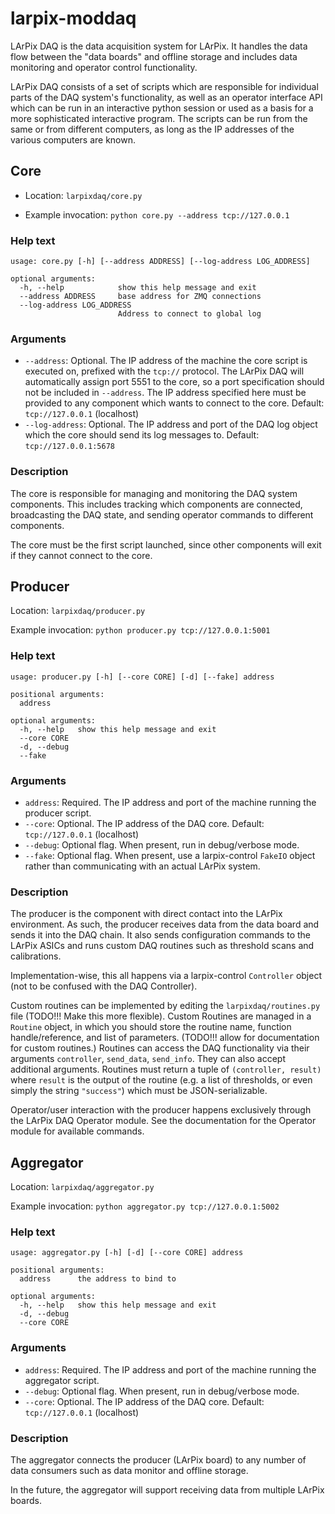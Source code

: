# larpix-moddaq

LArPix DAQ is the data acquisition system for LArPix. It handles the
data flow between the "data boards" and offline storage and includes
data monitoring and operator control functionality.

LArPix DAQ consists of a set of scripts which are responsible for
individual parts of the DAQ system's functionality, as well as an
operator interface API which can be run in an interactive python session
or used as a basis for a more sophisticated interactive program. The
scripts can be run from the same or from different computers, as long as
the IP addresses of the various computers are known.

## Core

- Location: ``larpixdaq/core.py``

- Example invocation: ``python core.py --address tcp://127.0.0.1``

### Help text

```
usage: core.py [-h] [--address ADDRESS] [--log-address LOG_ADDRESS]

optional arguments:
  -h, --help            show this help message and exit
  --address ADDRESS     base address for ZMQ connections
  --log-address LOG_ADDRESS
                        Address to connect to global log
```

### Arguments

- ``--address``: Optional. The IP address of the machine the core
  script is executed on, prefixed with the ``tcp://`` protocol. The
  LArPix DAQ will automatically assign port 5551 to the core, so a port
  specification should not be included in ``--address``. The IP address
  specified here must be provided to any component which wants to connect
  to the core. Default: ``tcp://127.0.0.1`` (localhost)
- ``--log-address``: Optional. The IP address and port of the DAQ
  log object which the core should send its log messages to. Default:
  ``tcp://127.0.0.1:5678``

### Description

The core is responsible for managing and monitoring the DAQ system
components. This includes tracking which components are connected,
broadcasting the DAQ state, and sending operator commands to different
components.

The core must be the first script launched, since other components will
exit if they cannot connect to the core.

## Producer

Location: ``larpixdaq/producer.py``

Example invocation: ``python producer.py tcp://127.0.0.1:5001``

### Help text

```
usage: producer.py [-h] [--core CORE] [-d] [--fake] address

positional arguments:
  address

optional arguments:
  -h, --help   show this help message and exit
  --core CORE
  -d, --debug
  --fake
```

### Arguments

- ``address``: Required. The IP address and port of the machine running
  the producer script.
- ``--core``: Optional. The IP address of the DAQ core. Default:
  ``tcp://127.0.0.1`` (localhost)
- ``--debug``: Optional flag. When present, run in debug/verbose mode.
- ``--fake``: Optional flag. When present, use a larpix-control
  ``FakeIO`` object rather than communicating with an actual LArPix
  system.

### Description

The producer is the component with direct contact into the LArPix
environment. As such, the producer receives data from the data board and
sends it into the DAQ chain. It also sends configuration commands to the
LArPix ASICs and runs custom DAQ routines such as threshold scans and
calibrations.

Implementation-wise, this all happens via a larpix-control
``Controller`` object (not to be confused with the DAQ Controller).

Custom routines can be implemented by editing the
``larpixdaq/routines.py`` file (TODO!!! Make this more flexible). Custom
Routines are managed in a ``Routine`` object, in which you should store
the routine name, function handle/reference, and list of parameters.
(TODO!!! allow for documentation for custom routines.) Routines can
access the DAQ functionality via their arguments ``controller``,
``send_data``, ``send_info``. They can also accept additional arguments.
Routines must return a tuple of ``(controller, result)`` where
``result`` is the output of the routine (e.g. a list of thresholds, or
even simply the string ``"success"``) which must be JSON-serializable.

Operator/user interaction with the producer happens exclusively
through the LArPix DAQ Operator module. See the documentation for the
Operator module for available commands.

## Aggregator

Location: ``larpixdaq/aggregator.py``

Example invocation: ``python aggregator.py tcp://127.0.0.1:5002``

### Help text

```
usage: aggregator.py [-h] [-d] [--core CORE] address

positional arguments:
  address      the address to bind to

optional arguments:
  -h, --help   show this help message and exit
  -d, --debug
  --core CORE
```

### Arguments

- ``address``: Required. The IP address and port of the machine running
  the aggregator script.
- ``--debug``: Optional flag. When present, run in debug/verbose mode.
- ``--core``: Optional. The IP address of the DAQ core. Default:
  ``tcp://127.0.0.1`` (localhost)

### Description

The aggregator connects the producer (LArPix board) to any number of
data consumers such as data monitor and offline storage.

In the future, the aggregator will support receiving data from multiple
LArPix boards.
